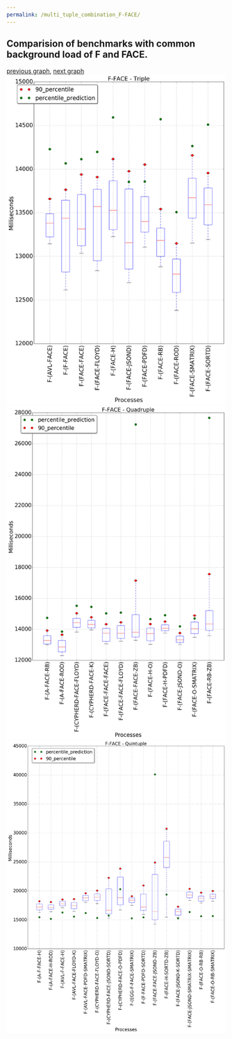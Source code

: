 ```yaml
---
permalink: /multi_tuple_combination_F-FACE/
---
```



## Comparision of benchmarks with common background load of F and FACE.

[previous graph](../multi_tuple_combination_F-EGG/), [next graph](../multi_tuple_combination_F-FLOYD/)
![graph figure](./images/triple/F/F-FACE_box.png)![graph figure](./images/quadruple/F/F-FACE_box.png)![graph figure](./images/quintuple/F/F-FACE_box.png)
